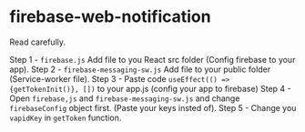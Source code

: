 # firebase-web-notification

Read carefully.

Step 1 - ``firebase.js`` Add file to you React src folder (Config firebase to your app).
Step 2 - ``firebase-messaging-sw.js`` Add file to your public folder (Service-worker file).
Step 3 - Paste code ``useEffect(() => {getTokenInit()}, [])`` to your app.js (config your app to firebase)
Step 4 - Open ``firebase,js`` and ``firebase-messaging-sw.js`` and change ``firebaseConfig`` object first. (Paste your keys insted of).
Step 5 - Change you ``vapidKey`` in ``getToken`` function.